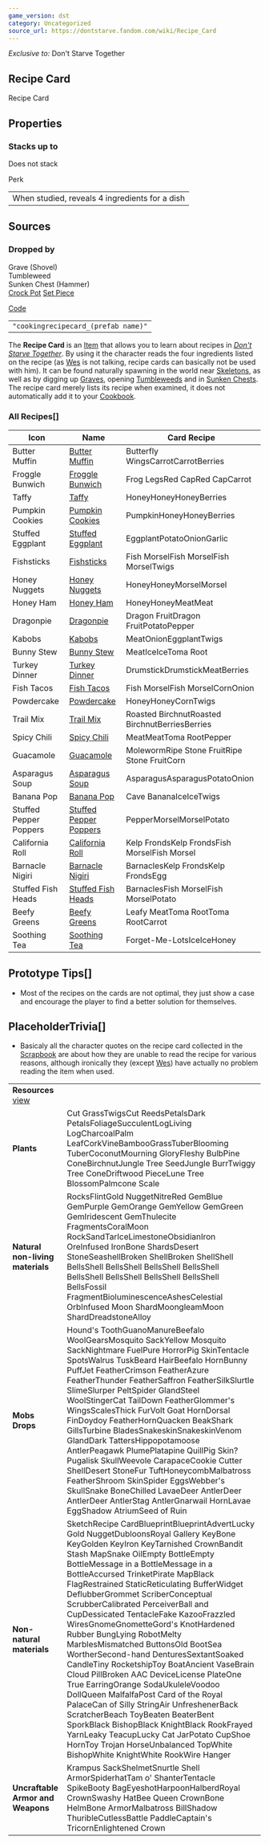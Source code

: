 ```yaml
---
game_version: dst
category: Uncategorized
source_url: https://dontstarve.fandom.com/wiki/Recipe_Card
---
```


*Exclusive to:* Don't Starve Together

## Recipe Card

Recipe Card

## Properties

### Stacks up to

Does not stack

Perk

|  |
| --- |
| When studied, reveals 4 ingredients for a dish |

## Sources

### Dropped by

Grave (Shovel)  
Tumbleweed  
Sunken Chest (Hammer)  
[Crock Pot](/wiki/Crock_Pot "Crock Pot") [Set Piece](/wiki/Set_Piece "Set Piece")

[Code](/wiki/Console "Console")

|  |
| --- |
| `"cookingrecipecard_(prefab name)"` |

The **Recipe Card** is an [Item](/wiki/Item "Item") that allows you to learn about recipes in *[Don't Starve Together](/wiki/Don%27t_Starve_Together "Don't Starve Together")*. By using it the character reads the four ingredients listed on the recipe (as [Wes](/wiki/Wes "Wes") is not talking, recipe cards can basically not be used with him). It can be found naturally spawning in the world near [Skeletons](/wiki/Skeleton "Skeleton"), as well as by digging up [Graves](/wiki/Grave "Grave"), opening [Tumbleweeds](/wiki/Tumbleweed "Tumbleweed") and in [Sunken Chests](/wiki/Sunken_Chest "Sunken Chest"). The recipe card merely lists its recipe when examined, it does not automatically add it to your [Cookbook](/wiki/Cookbook "Cookbook").

### All Recipes[]

| Icon | Name | Card Recipe |
| --- | --- | --- |
| Butter Muffin | [Butter Muffin](/wiki/Butter_Muffin "Butter Muffin") | Butterfly WingsCarrotCarrotBerries |
| Froggle Bunwich | [Froggle Bunwich](/wiki/Froggle_Bunwich "Froggle Bunwich") | Frog LegsRed CapRed CapCarrot |
| Taffy | [Taffy](/wiki/Taffy "Taffy") | HoneyHoneyHoneyBerries |
| Pumpkin Cookies | [Pumpkin Cookies](/wiki/Pumpkin_Cookies "Pumpkin Cookies") | PumpkinHoneyHoneyBerries |
| Stuffed Eggplant | [Stuffed Eggplant](/wiki/Stuffed_Eggplant "Stuffed Eggplant") | EggplantPotatoOnionGarlic |
| Fishsticks | [Fishsticks](/wiki/Fishsticks "Fishsticks") | Fish MorselFish MorselFish MorselTwigs |
| Honey Nuggets | [Honey Nuggets](/wiki/Honey_Nuggets "Honey Nuggets") | HoneyHoneyMorselMorsel |
| Honey Ham | [Honey Ham](/wiki/Honey_Ham "Honey Ham") | HoneyHoneyMeatMeat |
| Dragonpie | [Dragonpie](/wiki/Dragonpie "Dragonpie") | Dragon FruitDragon FruitPotatoPepper |
| Kabobs | [Kabobs](/wiki/Kabobs "Kabobs") | MeatOnionEggplantTwigs |
| Bunny Stew | [Bunny Stew](/wiki/Bunny_Stew "Bunny Stew") | MeatIceIceToma Root |
| Turkey Dinner | [Turkey Dinner](/wiki/Turkey_Dinner "Turkey Dinner") | DrumstickDrumstickMeatBerries |
| Fish Tacos | [Fish Tacos](/wiki/Fish_Tacos "Fish Tacos") | Fish MorselFish MorselCornOnion |
| Powdercake | [Powdercake](/wiki/Powdercake "Powdercake") | HoneyHoneyCornTwigs |
| Trail Mix | [Trail Mix](/wiki/Trail_Mix "Trail Mix") | Roasted BirchnutRoasted BirchnutBerriesBerries |
| Spicy Chili | [Spicy Chili](/wiki/Spicy_Chili "Spicy Chili") | MeatMeatToma RootPepper |
| Guacamole | [Guacamole](/wiki/Guacamole "Guacamole") | MolewormRipe Stone FruitRipe Stone FruitCorn |
| Asparagus Soup | [Asparagus Soup](/wiki/Asparagus_Soup "Asparagus Soup") | AsparagusAsparagusPotatoOnion |
| Banana Pop | [Banana Pop](/wiki/Banana_Pop "Banana Pop") | Cave BananaIceIceTwigs |
| Stuffed Pepper Poppers | [Stuffed Pepper Poppers](/wiki/Stuffed_Pepper_Poppers "Stuffed Pepper Poppers") | PepperMorselMorselPotato |
| California Roll | [California Roll](/wiki/California_Roll "California Roll") | Kelp FrondsKelp FrondsFish MorselFish Morsel |
| Barnacle Nigiri | [Barnacle Nigiri](/wiki/Barnacle_Nigiri "Barnacle Nigiri") | BarnaclesKelp FrondsKelp FrondsEgg |
| Stuffed Fish Heads | [Stuffed Fish Heads](/wiki/Stuffed_Fish_Heads "Stuffed Fish Heads") | BarnaclesFish MorselFish MorselPotato |
| Beefy Greens | [Beefy Greens](/wiki/Beefy_Greens "Beefy Greens") | Leafy MeatToma RootToma RootCarrot |
| Soothing Tea | [Soothing Tea](/wiki/Soothing_Tea "Soothing Tea") | Forget-Me-LotsIceIceHoney |

## Prototype Tips[]

* Most of the recipes on the cards are not optimal, they just show a case and encourage the player to find a better solution for themselves.

## PlaceholderTrivia[]

* Basicaly all the character quotes on the recipe card collected in the [Scrapbook](/wiki/Scrapbooking "Scrapbooking") are about how they are unable to read the recipe for various reasons, although ironically they (except [Wes](/wiki/Wes "Wes")) have actually no problem reading the item when used.

|  |  |
| --- | --- |
| **Resources** [view](/wiki/Template:Resources "Template:Resources") | |
| **Plants** | Cut GrassTwigsCut ReedsPetalsDark PetalsFoliageSucculentLogLiving LogCharcoalPalm LeafCorkVineBambooGrassTuberBlooming TuberCoconutMourning GloryFleshy BulbPine ConeBirchnutJungle Tree SeedJungle BurrTwiggy Tree ConeDriftwood PieceLune Tree BlossomPalmcone Scale |
| **Natural non-living materials** | RocksFlintGold NuggetNitreRed GemBlue GemPurple GemOrange GemYellow GemGreen GemIridescent GemThulecite FragmentsCoralMoon RockSandTarIceLimestoneObsidianIron OreInfused IronBone ShardsDesert StoneSeashellBroken ShellBroken ShellShell BellsShell BellsShell BellsShell BellsShell BellsShell BellsShell BellsShell BellsShell BellsFossil FragmentBioluminescenceAshesCelestial OrbInfused Moon ShardMoongleamMoon ShardDreadstoneAlloy |
| **Mobs Drops** | Hound's ToothGuanoManureBeefalo WoolGearsMosquito SackYellow Mosquito SackNightmare FuelPure HorrorPig SkinTentacle SpotsWalrus TuskBeard HairBeefalo HornBunny PuffJet FeatherCrimson FeatherAzure FeatherThunder FeatherSaffron FeatherSilkSlurtle SlimeSlurper PeltSpider GlandSteel WoolStingerCat TailDown FeatherGlommer's WingsScalesThick FurVolt Goat HornDorsal FinDoydoy FeatherHornQuacken BeakShark GillsTurbine BladesSnakeskinSnakeskinVenom GlandDark TattersHippopotamoose AntlerPeagawk PlumePlatapine QuillPig Skin?Pugalisk SkullWeevole CarapaceCookie Cutter ShellDesert StoneFur TuftHoneycombMalbatross FeatherShroom SkinSpider EggsWebber's SkullSnake BoneChilled LavaeDeer AntlerDeer AntlerDeer AntlerStag AntlerGnarwail HornLavae EggShadow AtriumSeed of Ruin |
| **Non-natural materials** | SketchRecipe CardBlueprintBlueprintAdvertLucky Gold NuggetDubloonsRoyal Gallery KeyBone KeyGolden KeyIron KeyTarnished CrownBandit Stash MapSnake OilEmpty BottleEmpty BottleMessage in a BottleMessage in a BottleAccursed TrinketPirate MapBlack FlagRestrained StaticReticulating BufferWidget DeflubberGrommet ScriberConceptual ScrubberCalibrated PerceiverBall and CupDessicated TentacleFake KazooFrazzled WiresGnomeGnometteGord's KnotHardened Rubber BungLying RobotMelty MarblesMismatched ButtonsOld BootSea WortherSecond-hand DenturesSextantSoaked CandleTiny RocketshipToy BoatAncient VaseBrain Cloud PillBroken AAC DeviceLicense PlateOne True EarringOrange SodaUkuleleVoodoo DollQueen MalfalfaPost Card of the Royal PalaceCan of Silly StringAir UnfreshenerBack ScratcherBeach ToyBeaten BeaterBent SporkBlack BishopBlack KnightBlack RookFrayed YarnLeaky TeacupLucky Cat JarPotato CupShoe HornToy Trojan HorseUnbalanced TopWhite BishopWhite KnightWhite RookWire Hanger |
| **Uncraftable Armor and Weapons** | Krampus SackShelmetSnurtle Shell ArmorSpiderhatTam o' ShanterTentacle SpikeBooty BagEyeshotHarpoonHalberdRoyal CrownSwashy HatBee Queen CrownBone HelmBone ArmorMalbatross BillShadow ThuribleCutlessBattle PaddleCaptain's TricornEnlightened Crown |
